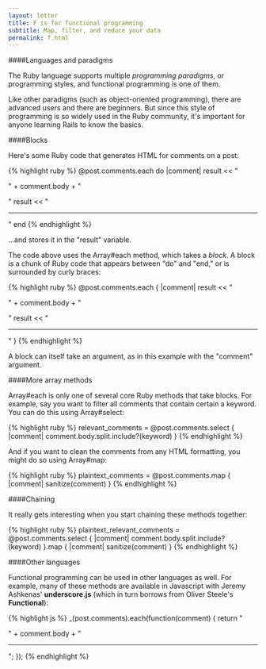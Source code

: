 ```yaml
---
layout: letter
title: F is for functional programming
subtitle: Map, filter, and reduce your data
permalink: f.html
---
```


####Languages and paradigms

The Ruby language supports multiple _programming paradigms_, or programming styles, and functional programming is one of them. 

Like other paradigms (such as object-oriented programming), there are advanced users and there are beginners. But since this style of programming is so widely used in the Ruby community, it's important for anyone learning Rails to know the basics.

####Blocks

Here's some Ruby code that generates HTML for comments on a post:

{% highlight ruby %}
    @post.comments.each do |comment|
      result << "<p>" + comment.body + "</p>"
      result << "<hr />"
    end
{% endhighlight %}

...and stores it in the "result" variable.

The code above uses the Array#each method, which takes a _block_. A block is a chunk of Ruby code that appears between "do" and "end," or is surrounded by curly braces:

{% highlight ruby %}
    @post.comments.each { |comment|
      result << "<p>" + comment.body + "</p>"
      result << "<hr />"
    }
{% endhighlight %}

A block can itself take an argument, as in this example with the "comment" argument.

####More array methods

Array#each is only one of several core Ruby methods that take blocks. For example, say you want to filter all comments that contain certain a keyword. You can do this using Array#select:

{% highlight ruby %}
    relevant_comments = @post.comments.select { |comment|
      comment.body.split.include?(keyword)
    }
{% endhighlight %}
    
And if you want to clean the comments from any HTML formatting, you might do so using Array#map:

{% highlight ruby %}
    plaintext_comments = @post.comments.map { |comment|
      sanitize(comment)
    }
{% endhighlight %}
    
####Chaining

It really gets interesting when you start chaining these methods together:

{% highlight ruby %}
    plaintext_relevant_comments = @post.comments.select { |comment|
      comment.body.split.include?(keyword)
    }.map { |comment|
      sanitize(comment)
    }
{% endhighlight %}

####Other languages

Functional programming can be used in other languages as well. For example, many of these methods are available in Javascript with Jeremy Ashkenas' __underscore.js__ (which in turn borrows from Oliver Steele's __Functional__):

{% highlight js %}
    _(post.comments).each(function(comment) {
      return "<p>" + comment.body + "</p><hr />";
    });
{% endhighlight %}
    
